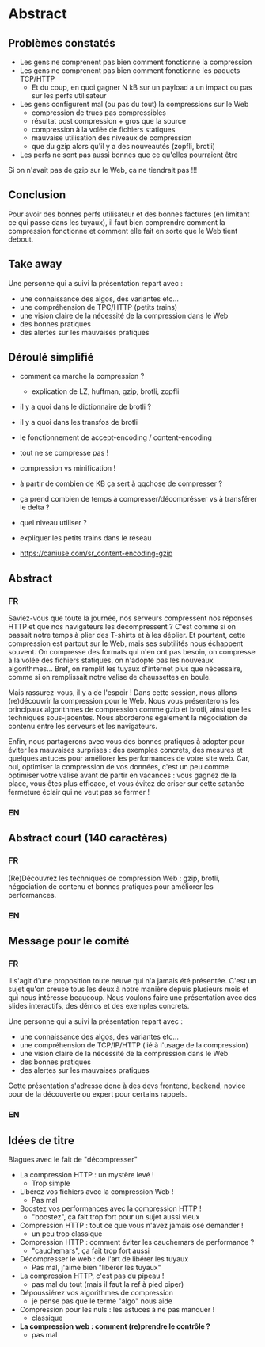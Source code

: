 # Abstract

## Problèmes constatés

* Les gens ne comprenent pas bien comment fonctionne la compression
* Les gens ne comprenent pas bien comment fonctionne les paquets TCP/HTTP
  * Et du coup, en quoi gagner N kB sur un payload a un impact ou pas sur les perfs utilisateur
* Les gens configurent mal (ou pas du tout) la compressions sur le Web
  * compression de trucs pas compressibles
  * résultat post compression + gros que la source
  * compression à la volée de fichiers statiques
  * mauvaise utilisation des niveaux de compression
  * que du gzip alors qu'il y a des nouveautés (zopfli, brotli)
* Les perfs ne sont pas aussi bonnes que ce qu'elles pourraient être

Si on n'avait pas de gzip sur le Web, ça ne tiendrait pas !!!

## Conclusion

Pour avoir des bonnes perfs utilisateur et des bonnes factures (en limitant ce qui passe dans les tuyaux), il faut bien comprendre comment la compression fonctionne et comment elle fait en sorte que le Web tient debout.

## Take away

Une personne qui a suivi la présentation repart avec :

* une connaissance des algos, des variantes etc...
* une compréhension de TPC/HTTP (petits trains)
* une vision claire de la nécessité de la compression dans le Web
* des bonnes pratiques
* des alertes sur les mauvaises pratiques

## Déroulé simplifié

* comment ça marche la compression ?
  * explication de LZ, huffman, gzip, brotli, zopfli
* il y a quoi dans le dictionnaire de brotli ?
* il y a quoi dans les transfos de brotli
* le fonctionnement de accept-encoding / content-encoding
* tout ne se compresse pas !
* compression vs minification !
* à partir de combien de KB ça sert à qqchose de compresser ?
* ça prend combien de temps à compresser/décomprésser vs à transférer le delta ?
* quel niveau utiliser ?
* expliquer les petits trains dans le réseau

* https://caniuse.com/sr_content-encoding-gzip

## Abstract

### FR

Saviez-vous que toute la journée, nos serveurs compressent nos réponses HTTP et que nos navigateurs les décompressent ?
C'est comme si on passait notre temps à plier des T-shirts et à les déplier.
Et pourtant, cette compression est partout sur le Web, mais ses subtilités nous échappent souvent.
On compresse des formats qui n'en ont pas besoin, on compresse à la volée des fichiers statiques, on n'adopte pas les nouveaux algorithmes...
Bref, on remplit les tuyaux d'internet plus que nécessaire, comme si on remplissait notre valise de chaussettes en boule.

Mais rassurez-vous, il y a de l'espoir !
Dans cette session, nous allons (re)découvrir la compression pour le Web.
Nous vous présenterons les principaux algorithmes de compression comme gzip et brotli, ainsi que les techniques sous-jacentes.
Nous aborderons également la négociation de contenu entre les serveurs et les navigateurs.

Enfin, nous partagerons avec vous des bonnes pratiques à adopter pour éviter les mauvaises surprises : des exemples concrets, des mesures et quelques astuces pour améliorer les performances de votre site web.
Car, oui, optimiser la compression de vos données, c'est un peu comme optimiser votre valise avant de partir en vacances : vous gagnez de la place, vous êtes plus efficace, et vous évitez de criser sur cette satanée fermeture éclair qui ne veut pas se fermer !

### EN

## Abstract court (140 caractères)

### FR

(Re)Découvrez les techniques de compression Web : gzip, brotli, négociation de contenu et bonnes pratiques pour améliorer les performances.

### EN

## Message pour le comité

### FR

Il s'agit d'une proposition toute neuve qui n'a jamais été présentée.
C'est un sujet qu'on creuse tous les deux à notre manière depuis plusieurs mois et qui nous intéresse beaucoup.
Nous voulons faire une présentation avec des slides interactifs, des démos et des exemples concrets.

Une personne qui a suivi la présentation repart avec :

* une connaissance des algos, des variantes etc...
* une compréhension de TCP/IP/HTTP (lié à l'usage de la compression)
* une vision claire de la nécessité de la compression dans le Web
* des bonnes pratiques
* des alertes sur les mauvaises pratiques

Cette présentation s'adresse donc à des devs frontend, backend, novice pour de la découverte ou expert pour certains rappels.

### EN

## Idées de titre

Blagues avec le fait de "décompresser"

* La compression HTTP : un mystère levé !
  * Trop simple
* Libérez vos fichiers avec la compression Web !
  * Pas mal 
* Boostez vos performances avec la compression HTTP !
  * "boostez", ça fait trop fort pour un sujet aussi vieux
* Compression HTTP : tout ce que vous n'avez jamais osé demander !
  * un peu trop classique
* Compression HTTP : comment éviter les cauchemars de performance ?
  * "cauchemars", ça fait trop fort aussi
* Décompresser le web : de l'art de libérer les tuyaux
  * Pas mal, j'aime bien "libérer les tuyaux"
* La compression HTTP, c'est pas du pipeau !
  * pas mal du tout (mais il faut la ref à pied piper)
* Dépoussiérez vos algorithmes de compression
  * je pense pas que le terme "algo" nous aide
* Compression pour les nuls : les astuces à ne pas manquer !
  * classique
* **La compression web : comment (re)prendre le contrôle ?**
  * pas mal

